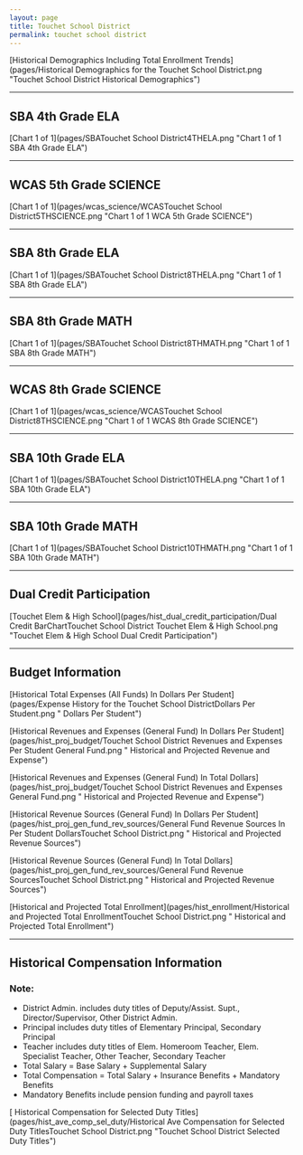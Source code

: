 ```yaml
---
layout: page
title: Touchet School District
permalink: touchet school district
---
```



[Historical Demographics Including Total Enrollment Trends](pages/Historical Demographics for the Touchet School District.png "Touchet School District Historical Demographics")

___

## SBA 4th Grade ELA

[Chart 1 of 1](pages/SBATouchet School District4THELA.png "Chart 1 of 1 SBA 4th Grade ELA")


___

## WCAS 5th Grade SCIENCE

[Chart 1 of 1](pages/wcas_science/WCASTouchet School District5THSCIENCE.png "Chart 1 of 1 WCA 5th Grade SCIENCE")


___

## SBA 8th Grade ELA

[Chart 1 of 1](pages/SBATouchet School District8THELA.png "Chart 1 of 1 SBA 8th Grade ELA")


___

## SBA 8th Grade MATH

[Chart 1 of 1](pages/SBATouchet School District8THMATH.png "Chart 1 of 1 SBA 8th Grade MATH")


___

## WCAS 8th Grade SCIENCE

[Chart 1 of 1](pages/wcas_science/WCASTouchet School District8THSCIENCE.png "Chart 1 of 1 WCAS 8th Grade SCIENCE")


___

## SBA 10th Grade ELA

[Chart 1 of 1](pages/SBATouchet School District10THELA.png "Chart 1 of 1 SBA 10th Grade ELA")


___

## SBA 10th Grade MATH

[Chart 1 of 1](pages/SBATouchet School District10THMATH.png "Chart 1 of 1 SBA 10th Grade MATH")


___

## Dual Credit Participation

[Touchet Elem & High School](pages/hist_dual_credit_participation/Dual Credit BarChartTouchet School District Touchet Elem & High School.png "Touchet Elem & High School Dual Credit Participation")


___

## Budget Information

[Historical Total Expenses (All Funds) In Dollars Per Student](pages/Expense History for the Touchet School DistrictDollars Per Student.png " Dollars Per Student")

[Historical Revenues and Expenses (General Fund) In Dollars Per Student](pages/hist_proj_budget/Touchet School District Revenues and Expenses Per Student General Fund.png " Historical and Projected Revenue and Expense")

[Historical Revenues and Expenses (General Fund) In Total Dollars](pages/hist_proj_budget/Touchet School District Revenues and Expenses General Fund.png " Historical and Projected Revenue and Expense")

[Historical Revenue Sources (General Fund) In Dollars Per Student](pages/hist_proj_gen_fund_rev_sources/General Fund Revenue Sources In Per Student DollarsTouchet School District.png " Historical and Projected Revenue Sources")

[Historical Revenue Sources (General Fund) In Total Dollars](pages/hist_proj_gen_fund_rev_sources/General Fund Revenue SourcesTouchet School District.png " Historical and Projected Revenue Sources")

[Historical and Projected Total Enrollment](pages/hist_enrollment/Historical and Projected Total EnrollmentTouchet School District.png " Historical and Projected Total Enrollment")


___

## Historical Compensation Information
### Note:
- District Admin. includes duty titles of Deputy/Assist. Supt., Director/Supervisor, Other District Admin.
- Principal includes duty titles of Elementary Principal, Secondary Principal
- Teacher includes duty titles of Elem. Homeroom Teacher, Elem. Specialist Teacher, Other Teacher, Secondary Teacher
- Total Salary = Base Salary + Supplemental Salary
- Total Compensation = Total Salary + Insurance Benefits + Mandatory Benefits
- Mandatory Benefits include pension funding and payroll taxes

[ Historical Compensation for Selected Duty Titles](pages/hist_ave_comp_sel_duty/Historical Ave Compensation for Selected Duty TitlesTouchet School District.png "Touchet School District Selected Duty Titles")

